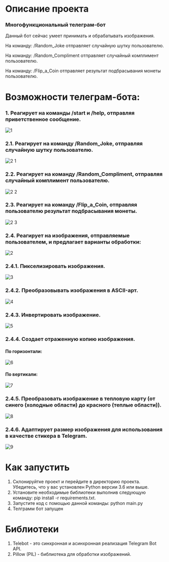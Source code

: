 # Описание проекта

  ### Многофункциональный телеграм-бот

  Данный бот сейчас умеет принимать и обрабатывать изображения.
  
  На команду: /Random_Joke отправляет случайную шутку пользователю.
  
  На команду: /Random_Compliment отправляет случайный комплимент пользователю.
  
  На команду: /Flip_a_Coin отправляет результат подбрасывания монеты пользователю.
  
# Возможности телеграм-бота:

### 1. Реагирует на команды /start и /help, отправляя приветственное сообщение.

   ![1](https://github.com/user-attachments/assets/d8439d57-b4dd-43ce-90fc-93498009c26c)

### 2.1. Реагирует на команду /Random_Joke, отправляя случайную шутку пользователю.

  ![2 1](https://github.com/user-attachments/assets/b9f69b87-089d-4342-803d-bccf7bcfc9d7)

### 2.2. Реагирует на команду /Random_Compliment, отправляя случайный комплимент пользователю.

  ![2 2](https://github.com/user-attachments/assets/880e4595-5f74-4a72-8277-91577aa9aa47)

### 2.3. Реагирует на команду /Flip_a_Coin, отправляя пользователю результат подбрасывания монеты.

  ![2 3](https://github.com/user-attachments/assets/f6357e2f-f495-4085-a56b-297a331f7f70)

### 2.4. Реагирует на изображения, отправляемые пользователем, и предлагает варианты обработки:

   ![2](https://github.com/user-attachments/assets/1777aa91-99ea-4043-9f47-f360987457bc)

### 2.4.1. Пикселизировать изображения.

  ![3](https://github.com/user-attachments/assets/edc102af-b662-4c6d-9f4e-21bb229f6023)

### 2.4.2. Преобразовывать изображения в ASCII-арт.

  ![4](https://github.com/user-attachments/assets/e8c37fb3-9181-4567-8a3b-728c26335005)

### 2.4.3. Инвертировать изображение.

  ![5](https://github.com/user-attachments/assets/663fff45-d33d-425e-a3a1-8106d8df5a70)

### 2.4.4. Создает отраженную копию изображения.

  #### По горизонтали:

  ![6](https://github.com/user-attachments/assets/9d4b3b59-6219-49a7-bd0a-6fd3a71f9d14)

  #### По вертикали:

  ![7](https://github.com/user-attachments/assets/d8230c6b-7d21-4093-b1ea-2bd8eb634b3b)

### 2.4.5. Преобразовать изображение в тепловую карту (от синего (холодные области) до красного (теплые области)).

  ![8](https://github.com/user-attachments/assets/c9a9fc34-0623-4dcf-831a-dbaf2141eb43)

### 2.4.6. Адаптирует размер изображения для использования в качестве стикера в Telegram.

  ![9](https://github.com/user-attachments/assets/9912131f-006a-4566-a0e4-5d72bced356a)

# Как запустить
  
  1. Склонируйтке проект и перейдите в директорию проекта. Убедитесь, что у вас установлен Python версии 3.6 или выше.
  2. Установите необходимые библиотеки выполнив следующую команду: pip install -r requirements.txt.
  3. Запустите код с помощью данной команды: python main.py
  4. Телграмм бот запущен

# Библиотеки

1. Telebot - это синхронная и асинхронная реализация Telegram Bot API.
2. Pillow (PIL) - библиотека для обработки изображений.
